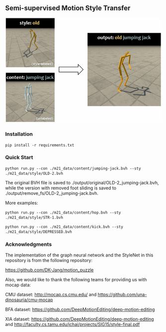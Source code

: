 ## Semi-supervised Motion Style Transfer

<img src="./assets/111111.gif" alt="intro" style="zoom:75%;" />

### Installation

```
pip install -r requirements.txt
```



### Quick Start

```
python run.py --con ./m21_data/content/jumping-jack.bvh --sty ./m21_data/style/OLD-2.bvh
```

The original BVH file is saved to ./output/original/OLD-2_jumping-jack.bvh, 
while the version with removed foot sliding is saved to ./output/remove_fs/OLD-2_jumping-jack.bvh.

More examples:

```
python run.py --con ./m21_data/content/hop.bvh --sty ./m21_data/style/STR-1.bvh
```


```
python run.py --con ./m21_data/content/kick.bvh --sty ./m21_data/style/DEPRESSED.bvh
```


### Acknowledgments

The implementation of the graph neural network and the StyleNet in this repository is from the following repository:

https://github.com/DK-Jang/motion_puzzle

Also, we would like to thank the following teams for providing us with mocap data:

CMU dataset: http://mocap.cs.cmu.edu/  and  https://github.com/una-dinosauria/cmu-mocap

BFA dataset: https://github.com/DeepMotionEditing/deep-motion-editing

XIA dataset: https://github.com/DeepMotionEditing/deep-motion-editing and http://faculty.cs.tamu.edu/jchai/projects/SIG15/style-final.pdf
